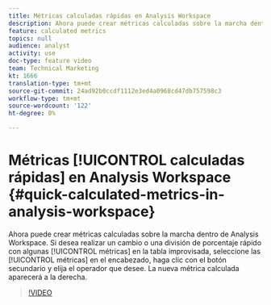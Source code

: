 ```yaml
---
title: Métricas calculadas rápidas en Analysis Workspace
description: Ahora puede crear métricas calculadas sobre la marcha dentro de Analysis Workspace.  Si desea realizar un cambio o una división de porcentaje rápido con algunas métricas en la tabla improvisada, seleccione las métricas en el encabezado, haga clic con el botón secundario y elija el operador que desee.  La nueva métrica calculada aparecerá a la derecha.
feature: calculated metrics
topics: null
audience: analyst
activity: use
doc-type: feature video
team: Technical Marketing
kt: 1666
translation-type: tm+mt
source-git-commit: 24ad92b0ccdf1112e3ed4a0968cd47db757598c3
workflow-type: tm+mt
source-wordcount: '122'
ht-degree: 0%

---
```



# Métricas [!UICONTROL calculadas rápidas] en Analysis Workspace {#quick-calculated-metrics-in-analysis-workspace}

Ahora puede crear métricas  calculadas sobre la marcha dentro de Analysis Workspace.  Si desea realizar un cambio o una división de porcentaje rápido con algunas [!UICONTROL métricas] en la tabla improvisada, seleccione las [!UICONTROL métricas] en el encabezado, haga clic con el botón secundario y elija el operador que desee.  La nueva métrica  calculada aparecerá a la derecha.

>[!VIDEO](https://video.tv.adobe.com/v/23126/?quality=12)

